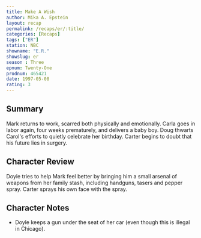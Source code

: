 ```yaml
---
title: Make A Wish
author: Mika A. Epstein
layout: recap
permalink: /recaps/er/:title/
categories: [Recaps]
tags: ["ER"]
station: NBC
showname: "E.R."
showslug: er
season : Three  
epnum: Twenty-One  
prodnum: 465421    
date: 1997-05-08  
rating: 3  
---
```


## Summary  
  
Mark returns to work, scarred both physically and emotionally. Carla goes in labor again, four weeks prematurely, and delivers a baby boy. Doug thwarts Carol's efforts to quietly celebrate her birthday. Carter begins to doubt that his future lies in surgery.

## Character Review  
  
Doyle tries to help Mark feel better by bringing him a small arsenal of weapons from her family stash, including handguns, tasers and pepper spray. Carter sprays his own face with the spray.

## Character Notes  
  
* Doyle keeps a gun under the seat of her car (even though this is illegal in Chicago).